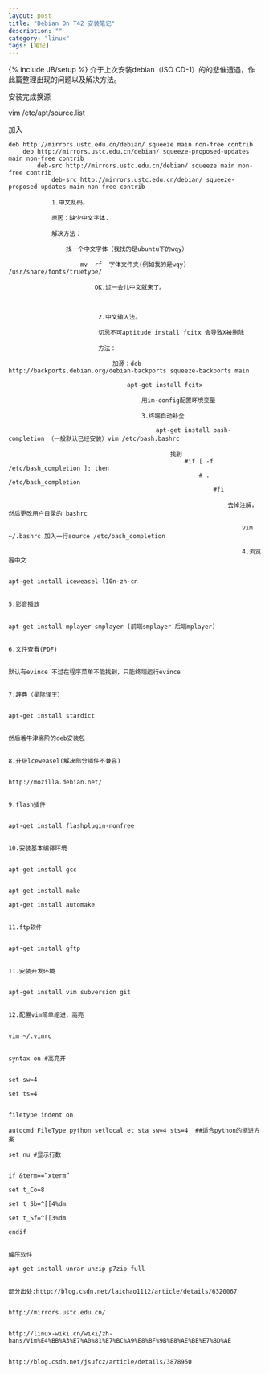 ```yaml
---
layout: post
title: "Debian On T42 安装笔记"
description: ""
category: "linux"
tags: [笔记]
---
```

{% include JB/setup %}
介于上次安装debian（ISO CD-1）的的悲催遭遇，作此篇整理出现的问题以及解决方法。

安装完成换源

vim /etc/apt/source.list

加入

    deb http://mirrors.ustc.edu.cn/debian/ squeeze main non-free contrib
        deb http://mirrors.ustc.edu.cn/debian/ squeeze-proposed-updates main non-free contrib
            deb-src http://mirrors.ustc.edu.cn/debian/ squeeze main non-free contrib
                deb-src http://mirrors.ustc.edu.cn/debian/ squeeze-proposed-updates main non-free contrib

                1.中文乱码。

                原因：缺少中文字体.

                解决方法：

                    找一个中文字体（我找的是ubuntu下的wqy）

                        mv -rf  字体文件夹(例如我的是wqy) /usr/share/fonts/truetype/

                            OK,过一会儿中文就来了。

                             

                             2.中文输入法。

                             切忌不可aptitude install fcitx 会导致X被删除

                             方法：

                                 加源：deb http://backports.debian.org/debian-backports squeeze-backports main

                                     apt-get install fcitx

                                         用im-config配置环境变量

                                         3.终端自动补全

                                             apt-get install bash-completion （一般默认已经安装）vim /etc/bash.bashrc

                                                 找到
                                                     #if [ -f /etc/bash_completion ]; then
                                                         # . /etc/bash_completion
                                                             #fi

                                                                 去掉注解，然后更改用户目录的 bashrc

                                                                     vim ~/.bashrc 加入一行source /etc/bash_completion

                                                                     4.浏览器中文

                                                                         apt-get install iceweasel-l10n-zh-cn

                                                                         5.影音播放

                                                                             apt-get install mplayer smplayer (前端smplayer 后端mplayer)

                                                                             6.文件查看(PDF)

                                                                                 默认有evince 不过在程序菜单不能找到，只能终端运行evince

                                                                                 7.辞典（星际译王）

                                                                                     apt-get install stardict

                                                                                         然后着牛津高阶的deb安装包

                                                                                         8.升级lceweasel(解决部分插件不兼容)

                                                                                             http://mozilla.debian.net/

                                                                                             9.flash插件

                                                                                                 apt-get install flashplugin-nonfree

                                                                                                 10.安装基本编译环境

                                                                                                     apt-get install gcc

                                                                                                         apt-get install make
                                                                                                             apt-get install automake

                                                                                                             11.ftp软件

                                                                                                                 apt-get install gftp

                                                                                                                 11.安装开发环境

                                                                                                                     apt-get install vim subversion git

                                                                                                                     12.配置vim简单缩进，高亮

                                                                                                                         vim ~/.vimrc

                                                                                                                             syntax on #高亮开

                                                                                                                                 set sw=4
                                                                                                                                     set ts=4

                                                                                                                                         filetype indent on
                                                                                                                                             autocmd FileType python setlocal et sta sw=4 sts=4  ##适合python的缩进方案
                                                                                                                                                 set nu #显示行数

                                                                                                                                                     if &term==”xterm”
                                                                                                                                                         set t_Co=8
                                                                                                                                                                          set t_Sb=^[[4%dm
                                                                                                                                                                                          set t_Sf=^[[3%dm
                                                                                                                                                                                                          endif

                                                                                                                                                                                                      解压软件
                                                                                                                                                                                                      apt-get install unrar unzip p7zip-full

                                                                                                                                                                                                      部分出处:http://blog.csdn.net/laichao1112/article/details/6320067

                                                                                                                                                                                                      http://mirrors.ustc.edu.cn/

                                                                                                                                                                                                      http://linux-wiki.cn/wiki/zh-hans/Vim%E4%BB%A3%E7%A0%81%E7%BC%A9%E8%BF%9B%E8%AE%BE%E7%BD%AE

                                                                                                                                                                                                      http://blog.csdn.net/jsufcz/article/details/3878950


